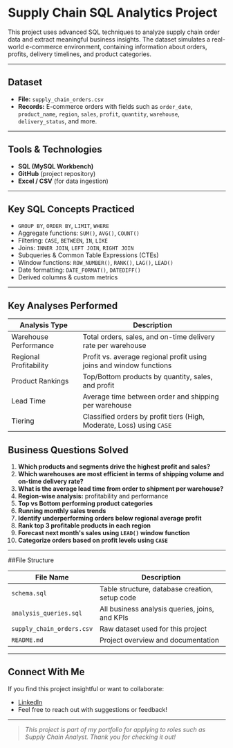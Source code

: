# Supply Chain SQL Analytics Project

This project uses advanced SQL techniques to analyze supply chain order data and extract meaningful business insights. The dataset simulates a real-world e-commerce environment, containing information about orders, profits, delivery timelines, and product categories.

---

## Dataset

- **File:** `supply_chain_orders.csv`
- **Records:** E-commerce orders with fields such as `order_date`, `product_name`, `region`, `sales`, `profit`, `quantity`, `warehouse`, `delivery_status`, and more.


---

##  Tools & Technologies

- **SQL (MySQL Workbench)**
- **GitHub** (project repository)
- **Excel / CSV** (for data ingestion)

---

##  Key SQL Concepts Practiced

- `GROUP BY`, `ORDER BY`, `LIMIT`, `WHERE`
- Aggregate functions: `SUM()`, `AVG()`, `COUNT()`
- Filtering: `CASE`, `BETWEEN`, `IN`, `LIKE`
- Joins: `INNER JOIN`, `LEFT JOIN`, `RIGHT JOIN`
- Subqueries & Common Table Expressions (CTEs)
- Window functions: `ROW_NUMBER()`, `RANK()`, `LAG()`, `LEAD()`
- Date formatting: `DATE_FORMAT()`, `DATEDIFF()`
- Derived columns & custom metrics

---

##  Key Analyses Performed

| Analysis Type | Description |
|---------------|-------------|
|Warehouse Performance | Total orders, sales, and on-time delivery rate per warehouse |
|Regional Profitability | Profit vs. average regional profit using joins and window functions |
|  Product Rankings | Top/Bottom products by quantity, sales, and profit |
|  Lead Time | Average time between order and shipping per warehouse |
| Tiering | Classified orders by profit tiers (High, Moderate, Loss) using `CASE` |


## Business Questions Solved

1. **Which products and segments drive the highest profit and sales?**
2. **Which warehouses are most efficient in terms of shipping volume and on-time delivery rate?**
3. **What is the average lead time from order to shipment per warehouse?**
4. **Region-wise analysis:** profitability and performance
5. **Top vs Bottom performing product categories**
6. **Running monthly sales trends**
7. **Identify underperforming orders below regional average profit**
8. **Rank top 3 profitable products in each region**
9. **Forecast next month's sales using `LEAD()` window function**
10. **Categorize orders based on profit levels using `CASE`**

---

##File Structure

| File Name              | Description                                      |
|------------------------|--------------------------------------------------|
| `schema.sql`           | Table structure, database creation, setup code  |
| `analysis_queries.sql` | All business analysis queries, joins, and KPIs  |
| `supply_chain_orders.csv` | Raw dataset used for this project            |
| `README.md`            | Project overview and documentation              |

---

## Connect With Me

If you find this project insightful or want to collaborate:

- [LinkedIn](https://www.linkedin.com/in/jagadish-ravulapalli/)  
- Feel free to reach out with suggestions or feedback!

---

> *This project is part of my portfolio for applying to roles such as Supply Chain Analyst. Thank you for checking it out!*

